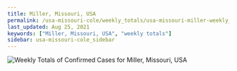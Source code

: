 ```yaml
---
title: Miller, Missouri, USA
permalink: /usa-missouri-cole/weekly_totals/usa-missouri-miller-weekly_totals.html
last_updated: Aug 25, 2021
keywords: ["Miller, Missouri, USA", "weekly totals"]
sidebar: usa-missouri-cole_sidebar
---
```


![Weekly Totals of Confirmed Cases for Miller, Missouri, USA](/covid_tracker/images/graphs/usa-missouri-miller-weekly_totals_graph.png)
